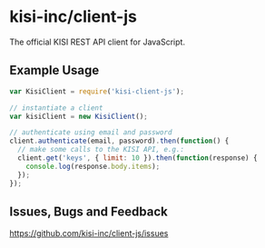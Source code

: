 # kisi-inc/client-js
The official KISI REST API client for JavaScript.

## Example Usage

```javascript
var KisiClient = require('kisi-client-js');

// instantiate a client
var kisiClient = new KisiClient();

// authenticate using email and password
client.authenticate(email, password).then(function() {
  // make some calls to the KISI API, e.g.:
  client.get('keys', { limit: 10 }).then(function(response) {
    console.log(response.body.items);
  });
});
```

## Issues, Bugs and Feedback

https://github.com/kisi-inc/client-js/issues
